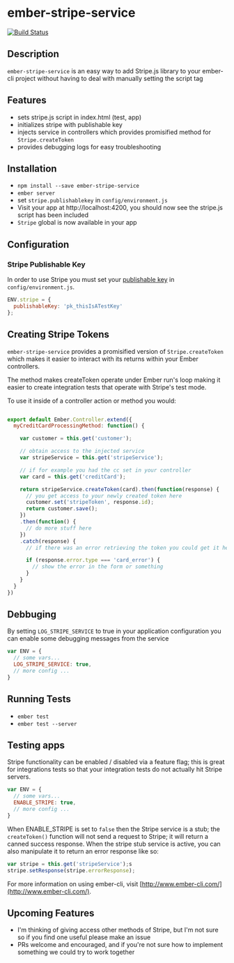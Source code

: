 
# ember-stripe-service
[![Build Status](https://travis-ci.org/buritica/ember-stripe-service.svg?branch=master)](https://travis-ci.org/buritica/ember-stripe-service)

## Description
`ember-stripe-service` is an easy way to add Stripe.js library to your ember-cli project without having to deal with manually setting the script tag

## Features
- sets stripe.js script in index.html (test, app)
- initializes stripe with publishable key
- injects service in controllers which provides promisified method for `Stripe.createToken`
- provides debugging logs for easy troubleshooting

## Installation

* `npm install --save ember-stripe-service`
* `ember server`
* set `stripe.publishablekey` in `config/environment.js`
* Visit your app at http://localhost:4200, you should now see the stripe.js script has been included
* `Stripe` global is now available in your app

## Configuration

### Stripe Publishable Key
In order to use Stripe you must set your [publishable key](https://dashboard.stripe.com/account/apikeys) in `config/environment.js`.

````javascript
ENV.stripe = {
  publishableKey: 'pk_thisIsATestKey'
};
````

## Creating Stripe Tokens

`ember-stripe-service` provides a promisified version of `Stripe.createToken` which makes it easier to interact with its returns within your Ember controllers.

The method makes createToken operate under Ember run's loop making it easier to create integration tests that operate with Stripe's test mode.

To use it inside of a controller action or method you would:

````javascript

export default Ember.Controller.extend({
  myCreditCardProcessingMethod: function() {

    var customer = this.get('customer');

    // obtain access to the injected service
    var stripeService = this.get('stripeService');

    // if for example you had the cc set in your controller
    var card = this.get('creditCard');

    return stripeService.createToken(card).then(function(response) {
      // you get access to your newly created token here
      customer.set('stripeToken', response.id);
      return customer.save();
    })
    .then(function() {
      // do more stuff here
    })
    .catch(response) {
      // if there was an error retrieving the token you could get it here

      if (response.error.type === 'card_error') {
        // show the error in the form or something
      }
    }
  }
})
````

## Debbuging
By setting `LOG_STRIPE_SERVICE` to true in your application configuration you can enable some debugging messages from the service

````javascript
var ENV = {
  // some vars...
  LOG_STRIPE_SERVICE: true,
  // more config ...
}
````

## Running Tests

* `ember test`
* `ember test --server`

## Testing apps
Stripe functionality can be enabled / disabled via a feature flag; this is great for
integrations tests so that your integration tests do not actually hit Stripe servers.

````javascript
var ENV = {
  // some vars...
  ENABLE_STRIPE: true,
  // more config ...
}
````

When ENABLE_STRIPE is set to `false` then the Stripe service is a stub; the 
`createToken()` function will not send a request to Stripe; it will return a
canned success response.  When the stripe stub service is active, you can also
manipulate it to return an error response like so:

````javascript
var stripe = this.get('stripeService');s
stripe.setResponse(stripe.errorResponse);

````

For more information on using ember-cli, visit [http://www.ember-cli.com/](http://www.ember-cli.com/).

## Upcoming Features
- I'm thinking of giving access other methods of Stripe, but I'm not sure so if you find one useful please make an issue
- PRs welcome and encouraged, and if you're not sure how to implement something we could try to work together
